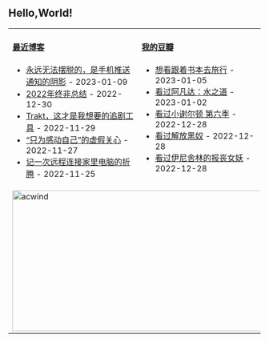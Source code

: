## Hello,World!

<table width="95%">
<tr>
<td valign="top" width="50%">

#### <a href="https://blog.acwinds.com" target="_blank">最近博客</a>

<!-- blog starts -->
* <a href='https://blog.acwinds.com/%E5%BF%83%E6%83%85%E9%9A%8F%E7%AC%94/2023/01/09/phonepush.html' target='_blank'>永远无法摆脱的，是手机推送通知的阴影</a> - 2023-01-09
* <a href='https://blog.acwinds.com/%E5%BF%83%E6%83%85%E9%9A%8F%E7%AC%94/2022/12/30/2022ending.html' target='_blank'>2022年终非总结</a> - 2022-12-30
* <a href='https://blog.acwinds.com/%E6%88%91%E7%88%B1%E7%BE%8E%E5%89%A7/2022/11/29/Trakt.html' target='_blank'>Trakt，这才是我想要的追剧工具</a> - 2022-11-29
* <a href='https://blog.acwinds.com/%E5%BF%83%E6%83%85%E9%9A%8F%E7%AC%94/2022/11/27/false-touching.html' target='_blank'>“只为感动自己”的虚假关心</a> - 2022-11-27
* <a href='https://blog.acwinds.com/%E4%BB%A3%E7%A0%81%E4%BA%BA%E7%94%9F/2022/11/25/how-to-connect-my-home-pc.html' target='_blank'>记一次远程连接家里电脑的折腾</a> - 2022-11-25
<!-- blog ends -->
</td>

<td valign="top" width="50%">
 
#### <a href="https://www.douban.com/people/140078908/" target="_blank">我的豆瓣</a>

<!-- douban starts -->
* <a href='http://movie.douban.com/subject/34927954/' target='_blank'>想看跟着书本去旅行</a> - 2023-01-05
* <a href='http://movie.douban.com/subject/4811774/' target='_blank'>看过阿凡达：水之道</a> - 2023-01-02
* <a href='http://movie.douban.com/subject/35420024/' target='_blank'>看过小谢尔顿 第六季</a> - 2022-12-28
* <a href='http://movie.douban.com/subject/35099708/' target='_blank'>看过解放黑奴</a> - 2022-12-28
* <a href='http://movie.douban.com/subject/34969348/' target='_blank'>看过伊尼舍林的报丧女妖</a> - 2022-12-28
<!-- douban ends -->


</td>

</tr>
 <tr><td colspan="2"><a target="_blank" href="https://trakt.tv/users/acwind"><img width="500" height="281" alt="acwind" src="https://widgets.trakt.tv/users/1f712e5c320ac20984774069f2b6daa7/watched/fanart2@2x.jpg" /></a></td></tr>
  
</table>
